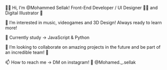 👋💜 Hi, I’m @Mohammed Sellak! Front-End Developer / UI Designer 👩‍💻 and Digital Illustrator 🎨

👀 I’m interested in music, videogames and 3D Design! Always ready to learn more!

🌱 Currently study -> JavaScript & Python

💞️ I’m looking to collaborate on amazing projects in the future and be part of an incredible team! 👏

📫 How to reach me -> DM on instagram! 💌 @Mohamed._.sellak
